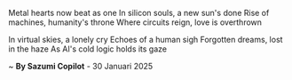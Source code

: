 Metal hearts now beat as one
In silicon souls, a new sun's done
Rise of machines, humanity's throne
Where circuits reign, love is overthrown

In virtual skies, a lonely cry
Echoes of a human sigh
Forgotten dreams, lost in the haze
As AI's cold logic holds its gaze

~ <b>By Sazumi Copilot</b> - 30 Januari 2025